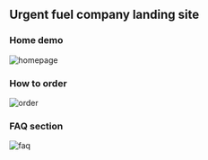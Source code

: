 ## Urgent fuel company landing site
### Home demo
![homepage](https://user-images.githubusercontent.com/61211600/158023695-d76b0070-d11b-4328-9bd7-284c51c639c3.PNG)
### How to order
![order](https://user-images.githubusercontent.com/61211600/158023699-9cc60654-26d8-4132-afd0-e4ce0e32b47f.PNG)
### FAQ section
![faq](https://user-images.githubusercontent.com/61211600/158023704-fbd3aad5-783d-4045-af19-ee5c754a6b3d.PNG)


